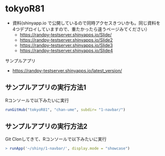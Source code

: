 # tokyoR81

* 資料(shinyapp.io で公開しているので同時アクセスきついかも。同じ資料を4つデプロイしていますので、重たかったら違うページみてください）
  * https://randpy-testserver.shinyapps.io/Slide/
  * https://randpy-testserver.shinyapps.io/Slide2
  * https://randpy-testserver.shinyapps.io/Slide3
  * https://randpy-testserver.shinyapps.io/Slide4

サンプルアプリ
* https://randpy-testserver.shinyapps.io/latest_version/


## サンプルアプリの実行方法1

Rコンソールで以下みたいに実行
```R
runGitHub("tokyoR81", "chan-ume", subdir= "1-navbar/")
```

## サンプルアプリの実行方法2
Git Clonしてきて、Rコンソールで以下みたいに実行

```R
> runApp('~/shiny/1-navbar/', display.mode = "showcase")
```

